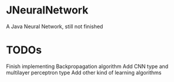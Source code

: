 # JNeuralNetwork
A Java Neural Network, still not finished
# TODOs
Finish implementing Backpropagation algorithm
Add CNN type and multilayer perceptron type
Add other kind of learning algorithms
